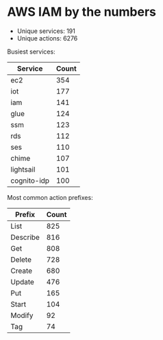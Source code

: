 # AWS IAM by the numbers

* Unique services: 191
* Unique actions: 6276

Busiest services:

| Service | Count |
| ------ | ----- |
| ec2 | 354 |
| iot | 177 |
| iam | 141 |
| glue | 124 |
| ssm | 123 |
| rds | 112 |
| ses | 110 |
| chime | 107 |
| lightsail | 101 |
| cognito-idp | 100 |

Most common action prefixes:

| Prefix | Count |
| ------ | ----- |
| List | 825 |
| Describe | 816 |
| Get | 808 |
| Delete | 728 |
| Create | 680 |
| Update | 476 |
| Put | 165 |
| Start | 104 |
| Modify | 92 |
| Tag | 74 |
